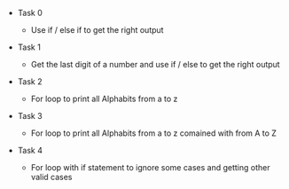- Task 0
	- Use if / else if to get the right output

- Task 1
	- Get the last digit of a number and use if / else to get the right output

- Task 2
	- For loop to print all Alphabits from a to z

- Task 3
	- For loop to print all Alphabits from a to z comained with from A to Z

- Task 4
	- For loop with if statement to ignore some cases and getting other valid cases
